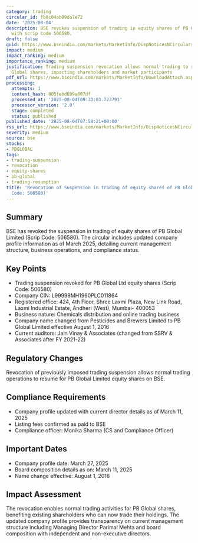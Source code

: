 ```yaml
---
category: trading
circular_id: fb8c04ab09da7e72
date: '2025-08-04'
description: BSE revokes suspension of trading in equity shares of PB Global Limited
  with scrip code 506580.
draft: false
guid: https://www.bseindia.com/markets/MarketInfo/DispNoticesNCirculars.aspx?Noticeid={54F4BF38-9802-41B5-B201-206A7FA0C0E0}&noticeno=20250804-7&dt=08/04/2025&icount=7&totcount=9&flag=0
impact: medium
impact_ranking: medium
importance_ranking: medium
justification: Trading suspension revocation allows normal trading to resume for PB
  Global shares, impacting shareholders and market participants
pdf_url: https://www.bseindia.com/markets/MarketInfo/DownloadAttach.aspx?id=20250804-7&attachedId=8ac2a9e6-3307-4ce8-8135-6738912f09ec
processing:
  attempts: 1
  content_hash: 805febd699a607df
  processed_at: '2025-08-04T09:33:03.723791'
  processor_version: '2.0'
  stage: completed
  status: published
published_date: '2025-08-04T07:58:21+00:00'
rss_url: https://www.bseindia.com/markets/MarketInfo/DispNoticesNCirculars.aspx?Noticeid={54F4BF38-9802-41B5-B201-206A7FA0C0E0}&noticeno=20250804-7&dt=08/04/2025&icount=7&totcount=9&flag=0
severity: medium
source: bse
stocks:
- PBGLOBAL
tags:
- trading-suspension
- revocation
- equity-shares
- pb-global
- trading-resumption
title: 'Revocation of Suspension in trading of equity shares of PB Global Ltd. (Scrip
  Code: 506580)'
---
```


## Summary

BSE has revoked the suspension in trading of equity shares of PB Global Limited (Scrip Code: 506580). The circular includes updated company profile information as of March 2025, detailing current management structure, business operations, and compliance status.

## Key Points

- Trading suspension revoked for PB Global Ltd equity shares (Scrip Code: 506580)
- Company CIN: L99999MH1960PLC011864
- Registered office: 424, 4th Floor, Shree Laxmi Plaza, New Link Road, Laxmi Industrial Estate, Andheri (West), Mumbai- 400053
- Business nature: Chemicals distribution and online trading business
- Company name changed from Pesticides and Brewers Limited to PB Global Limited effective August 1, 2016
- Current auditors: Jain Vinay & Associates (changed from SSRV & Associates after FY 2021-22)

## Regulatory Changes

Revocation of previously imposed trading suspension allows normal trading operations to resume for PB Global Limited equity shares on BSE.

## Compliance Requirements

- Company profile updated with current director details as of March 11, 2025
- Listing fees confirmed as paid to BSE
- Compliance officer: Monika Sharma (CS and Compliance Officer)

## Important Dates

- Company profile date: March 27, 2025
- Board composition details as on: March 11, 2025
- Name change effective: August 1, 2016

## Impact Assessment

The revocation enables normal trading activities for PB Global shares, benefiting existing shareholders who can now trade their holdings. The updated company profile provides transparency on current management structure including Managing Director Parimal Mehta and board composition with independent and non-executive directors.